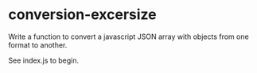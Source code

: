 # conversion-excersize

Write a function to convert a javascript JSON array with objects from one format to another.

See index.js to begin.
